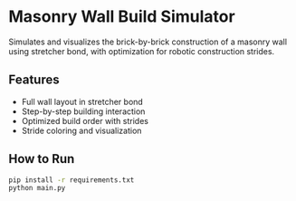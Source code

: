 # Masonry Wall Build Simulator

Simulates and visualizes the brick-by-brick construction of a masonry wall using stretcher bond, with optimization for robotic construction strides.

## Features
- Full wall layout in stretcher bond
- Step-by-step building interaction
- Optimized build order with strides
- Stride coloring and visualization

## How to Run
```bash
pip install -r requirements.txt
python main.py
